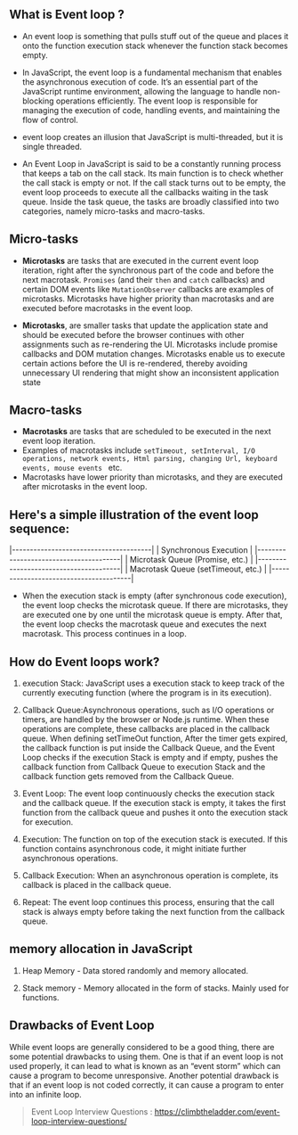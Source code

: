 ## What is Event loop ? 
- An event loop is something that pulls stuff out of the queue and places it onto the function execution stack whenever the function stack becomes empty.

- In JavaScript, the event loop is a fundamental mechanism that enables the asynchronous execution of code. It’s an essential part of the JavaScript runtime environment, allowing the language to handle non-blocking operations efficiently. The event loop is responsible for managing the execution of code, handling events, and maintaining the flow of control.

- event loop creates an illusion that JavaScript is multi-threaded, but it is single threaded.

- An Event Loop in JavaScript is said to be a constantly running process that keeps a tab on the call stack. Its main function is to check whether the call stack is empty or not. If the call stack turns out to be empty, the event loop proceeds to execute all the callbacks waiting in the task queue. Inside the task queue, the tasks are broadly classified into two categories, namely micro-tasks and macro-tasks.


## Micro-tasks

- **Microtasks** are tasks that are executed in the current event loop iteration, right after the synchronous part of the code and before the next macrotask.
`Promises` (and their `then` and `catch` callbacks) and certain DOM events like `MutationObserver` callbacks are examples of microtasks.
Microtasks have higher priority than macrotasks and are executed before macrotasks in the event loop.

- **Microtasks**, are smaller tasks that update the application state and should be executed before the browser continues with other assignments such as re-rendering the UI. Microtasks include promise callbacks and DOM mutation changes. Microtasks enable us to execute certain actions before the UI is re-rendered, thereby avoiding unnecessary UI rendering that might show an inconsistent application state


## Macro-tasks

- **Macrotasks** are tasks that are scheduled to be executed in the next event loop iteration.
- Examples of macrotasks include `setTimeout, setInterval, I/O operations, network events, Html parsing, changing Url, keyboard events, mouse events ` etc.
- Macrotasks have lower priority than microtasks, and they are executed after microtasks in the event loop.


## Here's a simple illustration of the event loop sequence:


|---------------------------------------|
|    Synchronous Execution              |
|---------------------------------------|
|    Microtask Queue (Promise, etc.)    |
|---------------------------------------|
|    Macrotask Queue (setTimeout, etc.) |
|---------------------------------------|


- When the execution stack is empty (after synchronous code execution), the event loop checks the microtask queue. If there are microtasks, they are executed one by one until the microtask queue is empty. After that, the event loop checks the macrotask queue and executes the next macrotask. This process continues in a loop.

## How do Event loops work?
1. execution Stack: JavaScript uses a execution stack to keep track of the currently executing function (where the program is in its execution).

2. Callback Queue:Asynchronous operations, such as I/O operations or timers, are handled by the browser or Node.js runtime. When these operations are complete,  these callbacks are placed in the callback queue. When defining setTimeOut function, After the timer gets expired, the callback function is put inside the Callback Queue, and the Event Loop checks if the execution Stack is empty and if empty, pushes the callback function from Callback Queue to execution Stack and the callback function gets removed from the Callback Queue.

3. Event Loop: The event loop continuously checks the execution stack and the callback queue. If the execution stack is empty, it takes the first function from the callback queue and pushes it onto the execution stack for execution.

4. Execution: The function on top of the execution stack is executed. If this function contains asynchronous code, it might initiate further asynchronous operations.

5. Callback Execution: When an asynchronous operation is complete, its callback is placed in the callback queue.

6. Repeat: The event loop continues this process, ensuring that the call stack is always empty before taking the next function from the callback queue.


## memory allocation in JavaScript

1. Heap Memory - Data stored randomly and memory allocated.

2. Stack memory - Memory allocated in the form of stacks. Mainly used for functions.


## Drawbacks of Event Loop
While event loops are generally considered to be a good thing, there are some potential drawbacks to using them. One is that if an event loop is not used properly, it can lead to what is known as an “event storm” which can cause a program to become unresponsive. Another potential drawback is that if an event loop is not coded correctly, it can cause a program to enter into an infinite loop.


> Event Loop Interview Questions : https://climbtheladder.com/event-loop-interview-questions/
